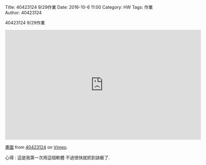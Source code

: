 Title: 40423124 9/29作業
Date: 2016-10-6 11:00
Category: HW
Tags: 作業
Author: 40423124

40423124 9/29作業

<!-- PELICAN_END_SUMMARY -->

<iframe src="https://player.vimeo.com/video/185029053" width="640" height="360" frameborder="0" webkitallowfullscreen mozallowfullscreen allowfullscreen></iframe>
<p><a href="https://vimeo.com/185029053">畫圖</a> from <a href="https://vimeo.com/user44512429">40423124</a> on <a href="https://vimeo.com">Vimeo</a>.</p>
<p>心得 : 這是我第一次用這個軟體 不過很快就抓到訣竅了.</p>
